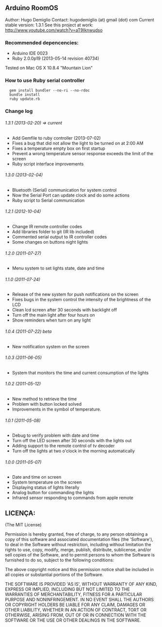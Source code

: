 Arduino RoomOS
--------------

Author: Hugo Demiglio
Contact: hugodemiglio (at) gmail (dot) com
Current stable version: 1.3.1
See this project at work: http://www.youtube.com/watch?v=aT9Iknwudso

### Recommended depencencies:
- Arduino IDE 0023
- Ruby 2.0.0p19 (2013-05-14 revision 40734)

Tested on Mac OS X 10.8.4 "Mountain Lion"

### How to use Ruby serial controller

```shell
  gem install bundler --no-ri --no-rdoc
  bundle install
  ruby update.rb
```

### Change log

###### 1.3.1 (2013-02-20) => current
- Add Gemfile to ruby controller (2013-07-02)
- Fixes a bug that did not allow the light to be turned on at 2:00 AM
- Fixes a temperature empty box on first startup
- Prevent a wrong temperature sensor response exceeds the limit of the screen
- Ruby script interface improvements

###### 1.3.0 (2013-02-04)
- Bluetooth (Serial) communication for system control
- Now the Serial Port can update clock and do some actions
- Ruby script to Serial communication

###### 1.2.1 (2012-10-04)
- Change IR remote controller codes
- Add libraries folder to git (IR lib included)
- Commented serial output to IR controller codes
- Some changes on buttons night lights

###### 1.2.0 (2011-07-27)
- Menu system to set lights state, date and time

###### 1.1.0 (2011-07-24)
- Release of the new system for push notifications on the screen
- Fixes bugs in the system control the intensity of the brightness of the LCD
- Clean lcd screen after 30 seconds with backlight off
- Turn off the main light after four hours on
- Show reminders when turn on any light

###### 1.0.4 (2011-07-22) beta
- New notification system on the screen

###### 1.0.3 (2011-06-05)
- System that monitors the time and current consumption of the lights

###### 1.0.2 (2011-05-12)
- New method to retrieve the time
- Problem with button locked solved
- Improvements in the symbol of temperature.

###### 1.0.1 (2011-05-08)
- Debug to verify problem with date and time
- Turn off the LED screen after 30 seconds with the lights out
- Adding support to the remote control of tv decoder
- Turn off the lights at two o'clock in the morning automatically

###### 1.0.0 (2011-05-07)
- Date and time on screen
- System temperature on the screen
- Displaying status of lights literally
- Analog button for commanding the lights
- Infrared sensor responding to commands from apple remote

LICENÇA:
--------

(The MIT License)

Permission is hereby granted, free of charge, to any person obtaining
a copy of this software and associated documentation files (the
'Software'), to deal in the Software without restriction, including
without limitation the rights to use, copy, modify, merge, publish,
distribute, sublicense, and/or sell copies of the Software, and to
permit persons to whom the Software is furnished to do so, subject to
the following conditions:

The above copyright notice and this permission notice shall be
included in all copies or substantial portions of the Software.

THE SOFTWARE IS PROVIDED 'AS IS', WITHOUT WARRANTY OF ANY KIND,
EXPRESS OR IMPLIED, INCLUDING BUT NOT LIMITED TO THE WARRANTIES OF
MERCHANTABILITY, FITNESS FOR A PARTICULAR PURPOSE AND NONINFRINGEMENT.
IN NO EVENT SHALL THE AUTHORS OR COPYRIGHT HOLDERS BE LIABLE FOR ANY
CLAIM, DAMAGES OR OTHER LIABILITY, WHETHER IN AN ACTION OF CONTRACT,
TORT OR OTHERWISE, ARISING FROM, OUT OF OR IN CONNECTION WITH THE
SOFTWARE OR THE USE OR OTHER DEALINGS IN THE SOFTWARE.